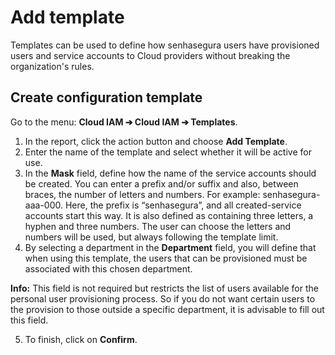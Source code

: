 # Add template

Templates can be used to define how senhasegura users have provisioned users and service accounts to Cloud providers without breaking the organization's rules.

## Create configuration template

Go to the menu: **Cloud IAM ➔ Cloud IAM ➔ Templates**.

1. In the report, click the action button and choose **Add Template**.
2. Enter the name of the template and select whether it will be active for use.
3. In the **Mask** field, define how the name of the service accounts should be created. You can enter a prefix and/or suffix and also, between braces, the number of letters and numbers. For example: senhasegura-aaa-000. Here, the prefix is “senhasegura”, and all created-service accounts start this way. It is also defined as containing three letters, a hyphen and three numbers. The user can choose the letters and numbers will be used, but always following the template limit.
4. By selecting a department in the **Department** field, you will define that when using this template, the users that can be provisioned must be associated with this chosen department.

**Info:** This field is not required but restricts the list of users available for the personal user provisioning process. So if you do not want certain users to the provision to those outside a specific department, it is advisable to fill out this field.

5. To finish, click on **Confirm**.
